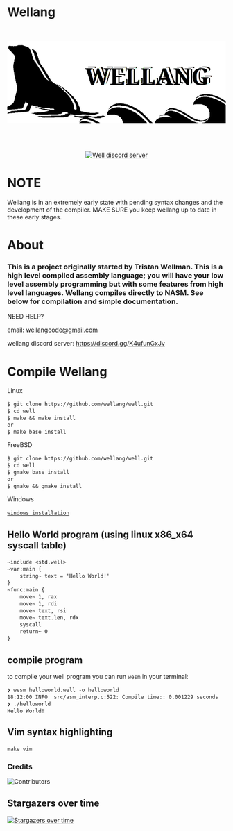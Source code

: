 # Wellang

<div align="center">
  <br />
  <p>
    <a href="https://github.com/wellang/wellang.git"><img src="https://github.com/wellang/well/blob/main/wellang.png" width="800" alt="wellang" /></a>
  </p>
  <br />
  <p>
    <br> <a href="https://discord.gg/3mdNFb8ZyE"><img src="https://img.shields.io/discord/957338481108074517?color=5865F2&logo=discord&logoColor=white" alt="Well discord server" /></a> </br>
  </p>
</div>

# NOTE

Wellang is in an extremely early state with pending syntax changes and the development of the compiler. MAKE SURE you keep wellang up to date in these early stages.

# About
	
### This is a project originally started by Tristan Wellman. This is a high level compiled assembly language; you will have your low level assembly programming but with some features from high level languages. Wellang compiles directly to NASM. See below for compilation and simple documentation.

NEED HELP?

email: wellangcode@gmail.com

wellang discord server: https://discord.gg/K4ufunGxJv

# Compile Wellang

Linux

```
$ git clone https://github.com/wellang/well.git
$ cd well
$ make && make install
or
$ make base install
```

FreeBSD

```
$ git clone https://github.com/wellang/well.git
$ cd well
$ gmake base install
or
$ gmake && gmake install
```

Windows

[`windows installation`](windows/WINDOWS.md)

## Hello World program (using linux x86_x64 syscall table)

```
~include <std.well>
~var:main {
	string~ text = 'Hello World!'
}
~func:main {
	move~ 1, rax
	move~ 1, rdi
	move~ text, rsi
	move~ text.len, rdx
	syscall
	return~ 0
}
```

## compile program
to compile your well program you can run ``wesm`` in your terminal:
```
❯ wesm helloworld.well -o helloworld
18:12:00 INFO  src/asm_interp.c:522: Compile time:: 0.001229 seconds
❯ ./helloworld
Hello World!
```

## Vim syntax highlighting
```
make vim
```

### Credits
![Contributors](https://contrib.rocks/image?repo=wellang/well)

## Stargazers over time

[![Stargazers over time](https://starchart.cc/wellang/well.svg)](https://starchart.cc/wellang/well)

